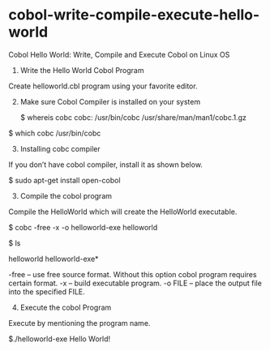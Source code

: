 # cobol-write-compile-execute-hello-world

Cobol Hello World: Write, Compile and Execute Cobol on Linux OS

1. Write the Hello World Cobol Program

  Create helloworld.cbl program using your favorite editor.

2. Make sure Cobol Compiler is installed on your system

    $ whereis cobc
    cobc: /usr/bin/cobc /usr/share/man/man1/cobc.1.gz

  $ which cobc
  /usr/bin/cobc

3. Installing cobc compiler

If you don’t have cobol compiler, install it as shown below.

  $ sudo apt-get install open-cobol

3. Compile the cobol program

Compile the HelloWorld which will create the HelloWorld executable.

  $ cobc -free -x -o helloworld-exe helloworld

  $ ls
  
  helloworld  helloworld-exe*

-free – use free source format. Without this option cobol program requires certain format.
-x – build executable program.
-o FILE – place the output file into the specified FILE.

4. Execute the cobol Program

Execute by mentioning the program name.

  $./helloworld-exe
  Hello World!

